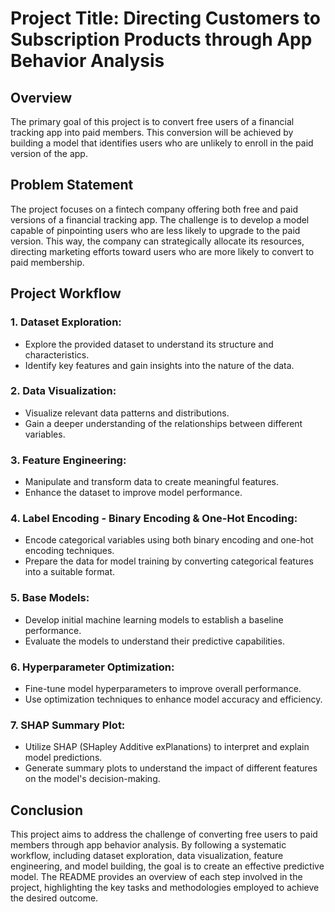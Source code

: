 # Project Title: Directing Customers to Subscription Products through App Behavior Analysis

## Overview
The primary goal of this project is to convert free users of a financial tracking app into paid members. This conversion will be achieved by building a model that identifies users who are unlikely to enroll in the paid version of the app.

## Problem Statement
The project focuses on a fintech company offering both free and paid versions of a financial tracking app. The challenge is to develop a model capable of pinpointing users who are less likely to upgrade to the paid version. This way, the company can strategically allocate its resources, directing marketing efforts toward users who are more likely to convert to paid membership.

## Project Workflow

### 1. Dataset Exploration:
- Explore the provided dataset to understand its structure and characteristics.
- Identify key features and gain insights into the nature of the data.

### 2. Data Visualization:
- Visualize relevant data patterns and distributions.
- Gain a deeper understanding of the relationships between different variables.

### 3. Feature Engineering:
- Manipulate and transform data to create meaningful features.
- Enhance the dataset to improve model performance.

### 4. Label Encoding - Binary Encoding & One-Hot Encoding:
- Encode categorical variables using both binary encoding and one-hot encoding techniques.
- Prepare the data for model training by converting categorical features into a suitable format.

### 5. Base Models:
- Develop initial machine learning models to establish a baseline performance.
- Evaluate the models to understand their predictive capabilities.

### 6. Hyperparameter Optimization:
- Fine-tune model hyperparameters to improve overall performance.
- Use optimization techniques to enhance model accuracy and efficiency.

### 7. SHAP Summary Plot:
- Utilize SHAP (SHapley Additive exPlanations) to interpret and explain model predictions.
- Generate summary plots to understand the impact of different features on the model's decision-making.

## Conclusion
This project aims to address the challenge of converting free users to paid members through app behavior analysis. By following a systematic workflow, including dataset exploration, data visualization, feature engineering, and model building, the goal is to create an effective predictive model. The README provides an overview of each step involved in the project, highlighting the key tasks and methodologies employed to achieve the desired outcome.
